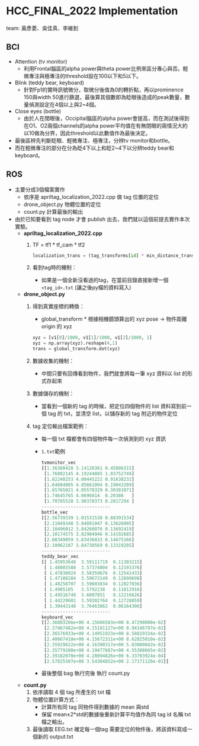 # HCC_FINAL_2022 Implementation 

team: 黃彥菱、吳佳真、李維釗

## BCI

- Attention (tv monitor)
    - 利用Frontal腦區的alpha power與theta power比例來區分專心與否。輕微專注與極專注的threshold設在100以下和5以下。
- Blink (teddy bear, keyboard)
    - 針對Fp1的實時訊號微分，取微分後值為0的轉折點，再以prominence 150與width 50進行篩選，最後算其個數即為眨眼後造成的peak數量，數量偵測設定在4個以上與2~4個。
- Close eyes (bottle)
    - 由於人在閉眼後，Occipital腦區的alpha power會提高，而在測試後得到在O1、O2兩個channels的alpha power平均值在有無閉眼的兩情況大約以10做為分界，因此threshold以此數值作為最後決定。
- 最後區辨先判斷眨眼、輕微專注、極專注，分辨tv monitor和bottle。
- 而在輕微專注的部分在分為眨4下以上和眨2~4下以分辨teddy bear和keyboard。

## ROS

- 主要分成3個檔案實作
    - 依序是 apriltag_localization_2022.cpp 做 tag 位置的定位
    - drone_object.py 物體位置的定位
    - count.py 計算最後的輸出
- 由於已知要看到 tag node 才會 publish 出去，我們就以這個前提去實作本次實驗。
    - **apriltag_localization_2022.cpp**
        1. TF = tf1 * tf_cam * tf2
            
            ```python
            localization_trans = (tag_transforms[id] * min_distance_trans.inverse() * camera_transform);
            ```
            
        2. 看到tag時的機制：
            - 如果是一個全新沒看過的tag，在當前目錄直接新增一個 `<tag_id>.txt` (讓之後py檔的資料寫入)
    - **drone_object.py**
        1. 得到真實座標的轉換：
            - global_transform * 根據相機鏡頭算出的 xyz pose → 物件距離 origin 的 xyz
            
            ```python
            xyz = [v1[0]/1000, v1[1]/1000, v1[2]/1000, 1]
            xyz = np.array(xyz).reshape(4,1)
            trans = global_transform.dot(xyz)
            ```
            
        2. 數據收集的機制：
            - 中間只要有回傳看到物件，我們就會將每一筆 xyz 資料以 list 的形式存起來
        3. 數據儲存的機制：
            - 當看到一個新的 tag 的時候，把定位四個物件的 list 資料寫到前一個 tag 的 txt，並清空 list，以儲存新的 tag 附近的物件定位
        4. tag 定位輸出檔案範例：
            - 每一個 txt 檔都會有四個物件每一次偵測到的 xyz 資訊
            - `1.txt`範例
                
                ```python
                tvmonitor_vec
                [[1.36388428 3.14126361 0.45806315]
                 [1.76802145 4.19244885 1.03752749]
                 [1.82240253 4.00445222 0.91638232]
                 [1.64604005 4.05661004 0.19043209]
                 [1.65765021 4.05570329 0.30383871]
                 [1.74645765 4.0696814  0.20386   ]
                 [1.70765528 3.90370373 0.2817294 ]
                --------------------------
                bottle_vec
                [[2.56739339 1.01531538 0.88391534]
                 [2.11049348 3.84891047 0.13626005]
                 [2.10496012 3.84260076 0.13692419]
                 [2.10174575 3.82904946 0.14192685]
                 [2.08349059 3.83436833 0.14675166]
                 [2.10062107 3.84730569 0.13319285]
                --------------------------
                teddy_bear_vec
                [[ 1.45953648  3.59111719  0.11303215]
                 [ 1.48085588  3.57374004  0.12193376]
                 [ 1.47838024  3.58359676  0.12541433]
                 [ 1.47108284  3.59673149  0.12699698]
                 [ 1.48258707  3.59603834  0.12027036]
                 [ 1.4905105   3.5792238   0.11812916]
                 [ 1.49516749  3.6007851   0.12216626]
                 [ 1.44229601  3.59302764  0.12728859]
                 [ 1.30443148  3.76463862  0.06164306]
                --------------------------
                keyboard_vec
                [[2.36883266e+00 4.15666583e+00 8.47290000e-02]
                 [2.37467482e+00 4.15181127e+00 8.94146797e-02]
                 [2.36576933e+00 4.14951923e+00 8.58819334e-02]
                 [2.40667418e+00 4.15672311e+00 8.62825010e-02]
                 [2.35929622e+00 4.16390317e+00 5.03000042e-02]
                 [2.35779100e+00 4.19477687e+00 4.55308665e-02]
                 [2.39182070e+00 4.28094826e+00 6.33703924e-04]
                 [2.57825507e+00 3.54304852e+00 2.17171120e-01]]
                ```
                
            - 最後整個 bag 執行完後 執行 count.py
    - **count.py**
        1. 依序讀取 4 個 tag 所產生的 txt 檔
        2. 物體位置計算方式：
            - 計算所有同 tag 同物件得到數據的 mean 與std
            - 保留 mean±2*std的數據後重新計算平均值作為同 tag id 名稱 txt 檔之輸出。
        3. 最後讀取 EEG.txt 確定每一個tag 需要定位的物件後，將該資料寫成一個新的 output.txt
